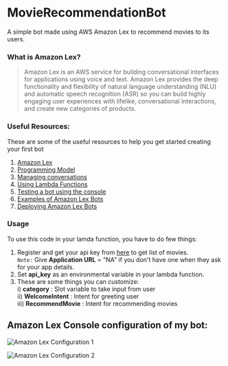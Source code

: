 # MovieRecommendationBot
A simple bot made using AWS Amazon Lex to recommend movies to its users.

### What is Amazon Lex?

> Amazon Lex is an AWS service for building conversational interfaces for applications using voice and text. Amazon Lex provides the deep functionality and flexibility of natural language understanding (NLU) and automatic speech recognition (ASR) so you can build highly engaging user experiences with lifelike, conversational interactions, and create new categories of products.

### Useful Resources: 
These are some of the useful resources to help you get started creating your first bot

1. [Amazon Lex](https://docs.aws.amazon.com/lex/latest/dg/what-is.html)
2. [Programming Model](https://docs.aws.amazon.com/lex/latest/dg/programming-model.html)
3. [Managing conversations](https://docs.aws.amazon.com/lexv2/latest/dg/using-conversations.html)
4. [Using Lambda Functions](https://docs.aws.amazon.com/lex/latest/dg/using-lambda.html)
5. [Testing a bot using the console](https://docs.aws.amazon.com/lexv2/latest/dg/build-test.html)
6. [Examples of Amazon Lex Bots](https://docs.aws.amazon.com/lex/latest/dg/additional-exercises.html)
7. [Deploying Amazon Lex Bots](https://docs.aws.amazon.com/lex/latest/dg/examples.html)

### Usage
To use this code in your lamda function, you have to do few things:
1. Register and get your api key from [here](https://developers.themoviedb.org/3/getting-started/introduction) to get list of movies.\
   ```Note:``` Give **Application URL** = "NA" if you don't have one when they ask for your app details.
2. Set **api_key** as an environmental variable in your lambda function.
3. These are some things you can customize:\
    i) **category** : Slot variable to take input from user\
   ii) **WelcomeIntent** : Intent for greeting user\
  iii) **RecommendMovie** : Intent for recommending movies

## Amazon Lex Console configuration of my bot: 
![Amazon Lex Configuration 1](https://github.com/Apeksh742/MovieRecommendationBot/blob/main/images/LexSS1.png?raw=true)

![Amazon Lex Configuration 2](https://github.com/Apeksh742/MovieRecommendationBot/blob/main/images/LexSS2.png?raw=true)
